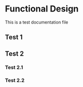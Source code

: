 # Functional Design

This is a test documentation file

## Test 1

## Test 2

### Test 2.1

### Test 2.2

